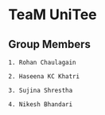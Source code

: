 
# TeaM UniTee




## Group Members

    1. Rohan Chaulagain

    2. Haseena KC Khatri

    3. Sujina Shrestha

    4. Nikesh Bhandari

    